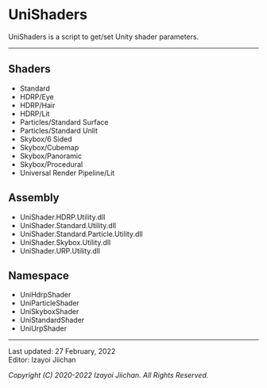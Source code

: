 # UniShaders

UniShaders is a script to get/set Unity shader parameters.

___
## Shaders

- Standard
- HDRP/Eye
- HDRP/Hair
- HDRP/Lit
- Particles/Standard Surface
- Particles/Standard Unlit
- Skybox/6 Sided
- Skybox/Cubemap
- Skybox/Panoramic
- Skybox/Procedural
- Universal Render Pipeline/Lit

## Assembly

- UniShader.HDRP.Utility.dll
- UniShader.Standard.Utility.dll
- UniShader.Standard.Particle.Utility.dll
- UniShader.Skybox.Utility.dll
- UniShader.URP.Utility.dll

## Namespace

- UniHdrpShader
- UniParticleShader
- UniSkyboxShader
- UniStandardShader
- UniUrpShader

___
Last updated: 27 February, 2022  
Editor: Izayoi Jiichan

*Copyright (C) 2020-2022 Izayoi Jiichan. All Rights Reserved.*
